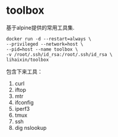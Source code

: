 # toolbox

基于alpine提供的常用工具集.

```
docker run -d --restart=always \
--privileged --network=host \
--pid=host --name toolbox \
-v /root/.ssh/id_rsa:/root/.ssh/id_rsa \
lihaixin/toolbox
```    
    
包含下来工具：

1. curl
2. iftop
3. mtr
4. ifconfig
5. iperf3
6. tmux
7. ssh
8. dig nslookup
